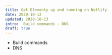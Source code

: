```yaml
---
title: Get Eleventy up and running on Netlify
date: 2020-10-12
updated: 2020-10-13
intro:  Build commands - DNS
draft: true
---
```


- Build commands
- DNS